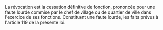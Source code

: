 La révocation est la cessation définitive de fonction, prononcée pour une faute lourde commise par le chef de village ou de quartier de ville dans l'exercice de ses fonctions.
Constituent une faute lourde, les faits prévus à l'article 119 de la présente loi.